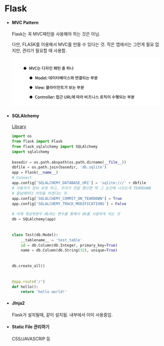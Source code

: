 # Flask



- #### MVC Pattern

  Flask는 꼭 MVC패턴을 사용해야 하는 것은 아님. 

  다만, FLASK를 이용해서 MVC를 만들 수 있다는 것. 작은 앱에서는 그런게 필요 없지만, 관리가 필요할 때 사용함. 

  ![1_1](./source/1_1.png)

  

- #### SQLAlchemy

  [Library](https://flask.palletsprojects.com/en/2.0.x/patterns/sqlalchemy/)

  ```python
  import os
  from flask import Flask
  from flask_sqlalchemy import SQLAlchemy
  import sqlalchemy
  
  basedir = os.path.abspath(os.path.dirname(__file__))
  dbfile = os.path.join(basedir, 'db.sqlite')
  app = Flask(__name__)
  # Connect
  app.config['SQLALCHEMY_DATABASE_URI'] = 'sqlite:///' + dbfile
  # 사용자가 정보 요청 하고, 우리가 전달 했으면 딱 그 순간에 나오는게 TEARDOWN
  # 끝날때마다 커밋을 하겠다는 것.
  app.config['SQLALCHEMY_COMMIT_ON_TEARDOWN'] = True
  app.config['SQLALCHEMY_TRACK_MODIFICATIONS'] = False
  
  # 이제 최상위변수 db라는 변수를 통해서 db를 사용하게 되는 것
  db = SQLAlchemy(app)
  
  
  class Test(db.Model):
      __tablename__ = 'test_table'
      id = db.Column(db.Integer, primary_key=True)
      name = db.Column(db.String(32), unique=True)
  
  
  db.create_all()
  
  
  @app.route('/')
  def hello():
      return 'hello world!'
  
  ```

  

- #### JInja2

  Flask가 설치될때, 같이 설치됨. 내부에서 이미 사용중임. 



- #### Static File 관리하기

  CSS/JAVASCRIP 등

  